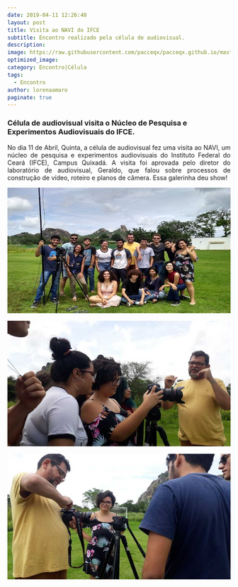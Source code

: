 ```yaml
---
date: 2019-04-11 12:26:40
layout: post
title: Visita ao NAVI do IFCE
subtitle: Encontro realizado pela célula de audiovisual.
description: 
image: https://raw.githubusercontent.com/pacceqx/pacceqx.github.io/master/assets/pic/2019-04-11/capa.jpg
optimized_image: 
category: Encontro|Célula
tags:
  - Encontro
author: lorenaamaro
paginate: true
---
```





### Célula de audiovisual visita o Núcleo de Pesquisa e Experimentos Audiovisuais do IFCE.

<p style = "text-align: justify">
No dia 11 de Abril, Quinta, a célula de audiovisual fez uma visita ao NAVI, um núcleo de pesquisa e experimentos audiovisuais do Instituto Federal do Ceará (IFCE), Campus Quixadá. A visita foi aprovada pelo diretor do laboratório de audiovisual, Geraldo, que falou sobre processos de construção de vídeo, roteiro e planos de câmera. Essa galerinha deu show!
</p>

![](https://raw.githubusercontent.com/pacceqx/pacceqx.github.io/master/assets/pic/2019-04-11/img1.jpg)

![](https://raw.githubusercontent.com/pacceqx/pacceqx.github.io/master/assets/pic/2019-04-11/img2.jpg)

![](https://raw.githubusercontent.com/pacceqx/pacceqx.github.io/master/assets/pic/2019-04-11/img3.jpg)



